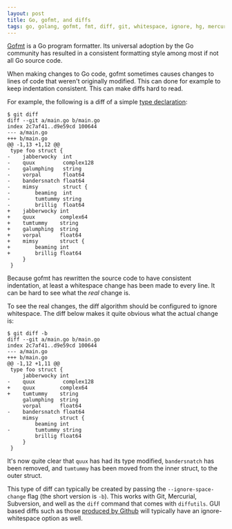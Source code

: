 ```yaml
---
layout: post
title: Go, gofmt, and diffs
tags: go, golang, gofmt, fmt, diff, git, whitespace, ignore, hg, mercurial, svn, subversion, github
---
```


[Gofmt](https://golang.org/cmd/gofmt/) is a Go program formatter. Its universal
adoption by the Go community has resulted in a consistent formatting style
among most if not all Go source code.

When making changes to Go code, gofmt sometimes causes changes to lines of code
that weren't originally modified. This can done for example to keep indentation
consistent. This can make diffs hard to read.

For example, the following is a diff of a simple
[type declaration](https://golang.org/ref/spec#Type_declarations):

    $ git diff
    diff --git a/main.go b/main.go
    index 2c7af41..d9e59cd 100644
    --- a/main.go
    +++ b/main.go
    @@ -1,13 +1,12 @@
     type foo struct {
    -    jabberwocky  int
    -    quux         complex128
    -    galumphing   string
    -    vorpal       float64
    -    bandersnatch float64
    -    mimsy        struct {
    -        beaming  int
    -        tumtummy string
    -        brillig  float64
    +    jabberwocky int
    +    quux        complex64
    +    tumtummy    string
    +    galumphing  string
    +    vorpal      float64
    +    mimsy       struct {
    +        beaming int
    +        brillig float64
         }
     }

Because gofmt has rewritten the source code to have consistent indentation, at
least a whitespace change has been made to every line. It can be hard to see
what the _real_ change is.

To see the real changes, the diff algorithm should be configured to ignore
whitespace. The diff below makes it quite obvious what the actual change is:

    $ git diff -b
    diff --git a/main.go b/main.go
    index 2c7af41..d9e59cd 100644
    --- a/main.go
    +++ b/main.go
    @@ -1,12 +1,11 @@
     type foo struct {
         jabberwocky int
    -    quux         complex128
    +    quux        complex64
    +    tumtummy    string
         galumphing  string
         vorpal      float64
    -    bandersnatch float64
         mimsy       struct {
             beaming int
    -        tumtummy string
             brillig float64
         }
     }

It's now quite clear that `quux` has had its type modified, `bandersnatch` has
been removed, and `tumtummy` has been moved from the inner struct, to the outer
struct.

This type of diff can typically be created by passing the
`--ignore-space-change` flag (the short version is `-b`). This works with Git,
Mercurial, Subversion, and well as the `diff` command that comes with
`diffutils`.  GUI based diffs such as those [produced by
Github](https://github.com/blog/967-github-secrets) will typically have an
ignore-whitespace option as well.

